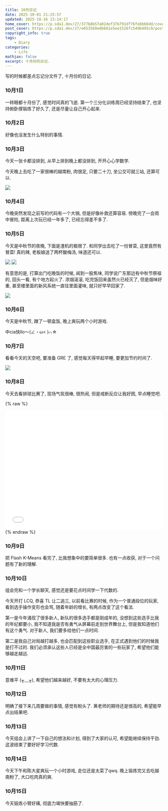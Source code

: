 ```yaml
---
title: 10月日记
date: 2025-10-01 21:25:57
updated: 2025-10-16 13:14:17
home_cover: https://p.sda1.dev/27/377b8b57a02def37b791df76febb66dd/cover.jpg
post_cover: https://p.sda1.dev/27/e6535b9e8b661e5ee1526fc549b495c9/post.jpg
copyright_info: true
tags:
    - Diary
categories:
    - Life
mathjax: false
excerpt: 十月份的日记.
---
```


写的时候都差点忘记分文件了, 十月份的日记.

### 10月1日

一转眼都十月份了, 感觉时间真的飞逝. 第一个三分化训练周已经坚持结束了, 也坚持俯卧撑锻炼了好久了, 还是尽量让自己开心起来.

### 10月2日

好像也没发生什么特别的事情.

### 10月3日

今天一张卡都没排到, 从早上排到晚上都没排到, 开开心心学数学.

今天晚上去吃了一家很棒的越南粉, 肉很足, 只要二十刀, 坐公交可就三站, 还算可以.

<img src="https://p.sda1.dev/27/477aad592539abe92f83965317a29bc8/pho.jpg" />

### 10月4日

今晚突然发现之前写的代码有一个大锅, 但是好像补救还算容易. 傍晚完了一会雨中冒险, 距离上次玩已经一年多了, 已经忘得差不多了.

### 10月5日

今天是中秋节的夜晚, 下面是渣机的极限了. 和同学出去吃了一份冒菜, 这里竟然有冒菜! 真的辣, 老板娘送了两杯酸梅汤, 味道还可以.

<img src="https://p.sda1.dev/27/aaccc4dd4af335aa44be775d4bd69168/food.jpg" />

<img src="https://p.sda1.dev/27/68a7fc76e40d0b8b1088fabc56a461fd/moon.jpg" />

有意思的是, 打算出门吃晚饭的时候, 闻到一股焦味, 同学说广东那边有中秋节祭祖的, 回头一看, 有个地方起火了. 浓烟滚滚, 吃完饭回来虽然火已经灭了, 但是烟味好重, 甚至楼里面的新风系统一直往里面灌味, 就只好早早回家了.

<img src="https://p.sda1.dev/27/693f5e186c812ae9e0417ef413e7cead/smoke.jpg" />

### 10月6日

今天是中秋节, 蹭了一顿盒饭, 晚上爽玩两个小时游戏.

中cia快llo～(∠・ω< )⌒☆

### 10月7日

看看今天的天空吧, 要准备 GRE 了, 感觉每天得早起早睡, 要更加节约时间了.

<img src="https://p.sda1.dev/27/9d235c0512c33df3087bb1a2d370739c/sky.jpg" />

### 10月8日

今天去看排球比赛了, 现场气氛很棒, 很热闹, 但是戒断反应让我好困, 早点睡觉吧.

{% raw %}
<div style="position: relative; width: 100%; height: 0; padding-bottom: 75%;">
<iframe src="//player.bilibili.com/player.html?isOutside=true&aid=115342118490046&bvid=BV1Pzx6zuEmc&cid=32933023288&p=1&high_quality=1&autoplay=0" scrolling="no" border="0" frameborder="no" framespacing="0" allowfullscreen="true" style="position: absolute; width: 100%; height: 100%; Left: 0; top: 0;" ></iframe></div>
{% endraw %}

### 10月9日

把 Flash K-Means 看完了, 比我想象中的要简单很多. 也有一点收获, 对于一个问题有了新的理解.

### 10月10日

组会完和一个学长聊天, 感觉还是要花点时间学一下代数的.

今天开打 LCQ, 恭喜 TL 让二追三, 以前看比赛的时候, 作为一个普通段位的玩家, 看到选手操作变形也会骂, 随着年龄的增长, 有两点改变了这个看法.

第一是今年涌现了很多新人, 新队的很多选手都是刚成年的, 没想到这些选手比我的年纪都要小, 我不知道我是否有勇气从屏幕前走到世界舞台上, 但是我知道他们有这个勇气. 对于新人, 我们要多给他们一点时间.

第二是我自己对局越打越多, 也会匹配到这些职业选手, 在正式遇到他们的时候我是打不过的. 我们必须承认这些人已经是全中国最厉害的一些玩家了, 希望他们能够越走越远.

### 10月11日

意难平 (╥﹏╥), 希望他们越来越好, 不要有太大的心理压力.

### 10月12日

明确了接下来几周要做的事情, 感觉有盼头了. 黄老师的期待还是很高的, 希望能早点出结果吧.

### 10月13日

今天组会上讲了一下自己的想法和计划, 得到了大家的认可, 希望能继续保持干劲. 这波结束了要好好学习代数.

### 10月14日

今天下午和陈大星爽玩一个小时游戏, 走位还是太菜了qwq. 晚上锻炼完又去吃越南粉了, 大口吃肉真的爽.

### 10月15日

今天锻炼小臂好痛, 彻底力竭快要抽筋了.

